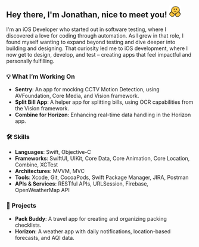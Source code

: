 ## Hey there, I'm Jonathan, nice to meet you!  <img src="https://github.com/jonathanvieri/jonathanvieri/blob/main/assets/smiling-wave.gif" height=32px width=32px alt="smiling emoji with waving hands" />

I'm an iOS Developer who started out in software testing, where I discovered a love for coding through automation. 
As I grew in that role, I found myself wanting to expand beyond testing and dive deeper into building and designing. That curiosity led me to iOS development, where I now get to design, develop, and test – creating apps that feel impactful and personally fulfilling.

### 💡 What I’m Working On
- **Sentry**: An app for mocking CCTV Motion Detection, using AVFoundation, Core Media, and Vision framework.
- **Split Bill App**: A helper app for splitting bills, using OCR capabilities from the Vision framework.
- **Combine for Horizon**: Enhancing real-time data handling in the Horizon app.

### 🛠️ Skills
- **Languages**: Swift, Objective-C
- **Frameworks**: SwiftUI, UIKit, Core Data, Core Animation, Core Location, Combine, XCTest
- **Architectures**: MVVM, MVC
- **Tools**: Xcode, Git, CocoaPods, Swift Package Manager, JIRA, Postman
- **APIs & Services**: RESTful APIs, URLSession, Firebase, OpenWeatherMap API

### 🚀 Projects
- **Pack Buddy**: A travel app for creating and organizing packing checklists.
- **Horizon**: A weather app with daily notifications, location-based forecasts, and AQI data.
